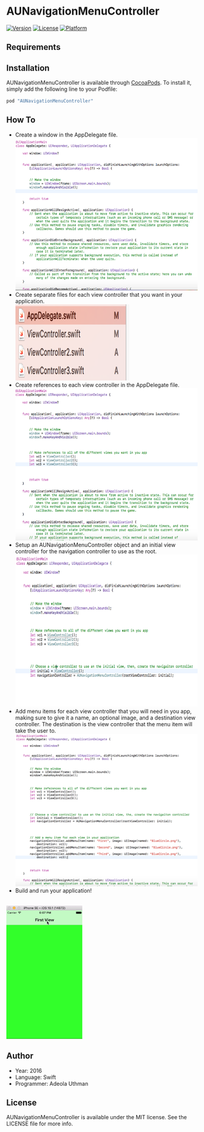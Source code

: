 # AUNavigationMenuController

[![Version](https://img.shields.io/cocoapods/v/AUNavigationMenuController.svg?style=flat)](http://cocoapods.org/pods/AUNavigationMenuController)
[![License](https://img.shields.io/cocoapods/l/AUNavigationMenuController.svg?style=flat)](http://cocoapods.org/pods/AUNavigationMenuController)
[![Platform](https://img.shields.io/cocoapods/p/AUNavigationMenuController.svg?style=flat)](http://cocoapods.org/pods/AUNavigationMenuController)

## Requirements

## Installation

AUNavigationMenuController is available through [CocoaPods](http://cocoapods.org). To install
it, simply add the following line to your Podfile:

```ruby
pod "AUNavigationMenuController"
```

## How To
- Create a window in the AppDelegate file.
<br><img src="https://github.com/Authman2/AUNavigationMenuController/blob/master/Tutorial/Tutorial1.png" alt="tutorial1" width="500" height="400">
- Create separate files for each view controller that you want in your application.
<br><img src="https://github.com/Authman2/AUNavigationMenuController/blob/master/Tutorial/Tutorial2.png" alt="tutorial2" width="300" height="200">
- Create references to each view controller in the AppDelegate file.
<br><img src="https://github.com/Authman2/AUNavigationMenuController/blob/master/Tutorial/Tutorial3.png" alt="tutorial3" width="500" height="400">
- Setup an AUNavigationMenuController object and an initial view controller for the navigation controller to use as the root.
<br><img src="https://github.com/Authman2/AUNavigationMenuController/blob/master/Tutorial/Tutorial4.png" alt="tutorial4" width="500" height="400">
- Add menu items for each view controller that you will need in you app, making sure to give it a name, an optional image, and a destination view controller. The destination is the view controller that the menu item will take the user to.
<br><img src="https://github.com/Authman2/AUNavigationMenuController/blob/master/Tutorial/Tutorial5.png" alt="tutorial5" width="500" height="400">
- Build and run your application!
<br>
<img src="https://github.com/Authman2/AUNavigationMenuController/blob/master/Tutorial/AUNMC_Gif.gif" width="200" height="350"/>
<br>


## Author

- Year: 2016
- Language: Swift
- Programmer: Adeola Uthman

## License

AUNavigationMenuController is available under the MIT license. See the LICENSE file for more info.

